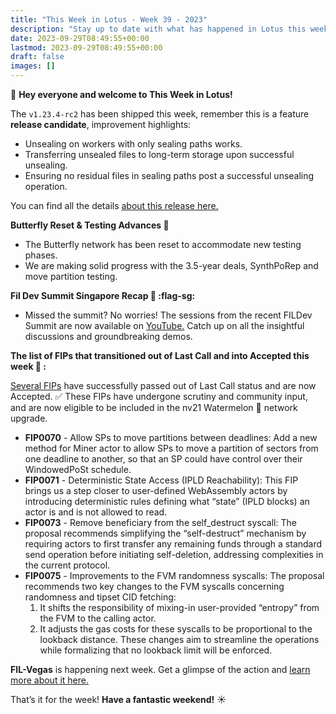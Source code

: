 ```yaml
---
title: "This Week in Lotus - Week 39 - 2023"
description: "Stay up to date with what has happened in Lotus this week"
date: 2023-09-29T08:49:55+00:00
lastmod: 2023-09-29T08:49:55+00:00
draft: false
images: []
---
```


:wave: **Hey everyone and welcome to This Week in Lotus!**

The `v1.23.4-rc2` has been shipped this week, remember this is a feature **release candidate**, improvement highlights:

- Unsealing on workers with only sealing paths works.
- Transferring unsealed files to long-term storage upon successful unsealing.
- Ensuring no residual files in sealing paths post a successful unsealing operation.

You can find all the details [about this release here.](https://github.com/filecoin-project/lotus/releases/tag/v1.23.4-rc2)

**Butterfly Reset & Testing Advances :butterfly:**
- The Butterfly network has been reset to accommodate new testing phases.
- We are making solid progress with the 3.5-year deals, SynthPoRep and move partition testing.

**Fil Dev Summit Singapore Recap :movie_camera: :flag-sg:**
- Missed the summit? No worries! The sessions from the recent FILDev Summit are now available on [YouTube.](https://www.youtube.com/@FilecoinProject/videos) Catch up on all the insightful discussions and groundbreaking demos.

**The list of FIPs that transitioned out of Last Call and into Accepted this week :newspaper: :**

[Several FIPs](https://filecoinproject.slack.com/archives/C01EU76LPCJ/p1695756970179909) have successfully passed out of Last Call status and are now Accepted. :white_check_mark: These FIPs have undergone scrutiny and community input, and are now eligible to be included in the nv21 Watermelon :watermelon: network upgrade.

- **FIP0070** - Allow SPs to move partitions between deadlines: Add a new method for Miner actor to allow SPs to move a partition of sectors from one deadline to another, so that an SP could have control over their WindowedPoSt schedule.
- **FIP0071** - Deterministic State Access (IPLD Reachability): This FIP brings us a step closer to user-defined WebAssembly actors by introducing deterministic rules defining what “state” (IPLD blocks) an actor is and is not allowed to read.
- **FIP0073** - Remove beneficiary from the self_destruct syscall: The proposal recommends simplifying the “self-destruct” mechanism by requiring actors to first transfer any remaining funds through a standard send operation before initiating self-deletion, addressing complexities in the current protocol.
- **FIP0075** - Improvements to the FVM randomness syscalls: The proposal recommends two key changes to the FVM syscalls concerning randomness and tipset CID fetching:
    1. It shifts the responsibility of mixing-in user-provided “entropy” from the FVM to the calling actor.
    2. It adjusts the gas costs for these syscalls to be proportional to the lookback distance. These changes aim to streamline the operations while formalizing that no lookback limit will be enforced.

**FIL-Vegas** is happening next week. Get a glimpse of the action and [learn more about it here.](https://fil-vegas.io/)

That’s it for the week! **Have a fantastic weekend!** :sunny: